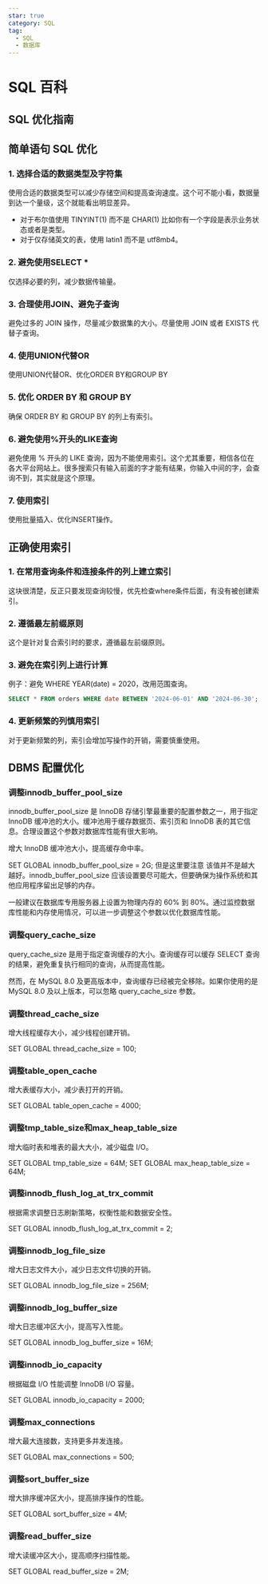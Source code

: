 ```yaml
---
star: true
category: SQL
tag: 
  - SQL
  - 数据库
---
```


# SQL 百科
## SQL 优化指南
## 简单语句 SQL 优化
### 1. 选择合适的数据类型及字符集
使用合适的数据类型可以减少存储空间和提高查询速度。这个可不能小看，数据量到达一个量级，这个就能看出明显差异。
- 对于布尔值使用 TINYINT(1) 而不是 CHAR(1) 比如你有一个字段是表示业务状态或者是类型。
- 对于仅存储英文的表，使用 latin1 而不是 utf8mb4。

### 2. 避免使用SELECT *
仅选择必要的列，减少数据传输量。

### 3. 合理使用JOIN、避免子查询
避免过多的 JOIN 操作，尽量减少数据集的大小。尽量使用 JOIN 或者 EXISTS 代替子查询。

### 4. 使用UNION代替OR
使用UNION代替OR、优化ORDER BY和GROUP BY

### 5. 优化 ORDER BY 和 GROUP BY
确保 ORDER BY 和 GROUP BY 的列上有索引。

### 6. 避免使用%开头的LIKE查询
避免使用 % 开头的 LIKE 查询，因为不能使用索引。这个尤其重要，相信各位在各大平台网站上。很多搜索只有输入前面的字才能有结果，你输入中间的字，会查询不到，其实就是这个原理。

### 7. 使用索引
使用批量插入、优化INSERT操作。

## 正确使用索引
### 1. 在常用查询条件和连接条件的列上建立索引
这块很清楚，反正只要发现查询较慢，优先检查where条件后面，有没有被创建索引。

### 2. 遵循最左前缀原则
这个是针对复合索引时的要求，遵循最左前缀原则。

### 3. 避免在索引列上进行计算
例子：避免 WHERE YEAR(date) = 2020，改用范围查询。
```sql
SELECT * FROM orders WHERE date BETWEEN '2024-06-01' AND '2024-06-30';
```

### 4. 更新频繁的列慎用索引
对于更新频繁的列，索引会增加写操作的开销，需要慎重使用。

## DBMS 配置优化
### 调整innodb_buffer_pool_size
innodb_buffer_pool_size 是 InnoDB 存储引擎最重要的配置参数之一，用于指定 InnoDB 缓冲池的大小。缓冲池用于缓存数据页、索引页和 InnoDB 表的其它信息。合理设置这个参数对数据库性能有很大影响。

增大 InnoDB 缓冲池大小，提高缓存命中率。

SET GLOBAL innodb_buffer_pool_size = 2G;
但是这里要注意 该值并不是越大越好。innodb_buffer_pool_size 应该设置要尽可能大，但要确保为操作系统和其他应用程序留出足够的内存。

一般建议在数据库专用服务器上设置为物理内存的 60% 到 80%。通过监控数据库性能和内存使用情况，可以进一步调整这个参数以优化数据库性能。

### 调整query_cache_size
query_cache_size 是用于指定查询缓存的大小。查询缓存可以缓存 SELECT 查询的结果，避免重复执行相同的查询，从而提高性能。

然而，在 MySQL 8.0 及更高版本中，查询缓存已经被完全移除。如果你使用的是 MySQL 8.0 及以上版本，可以忽略 query_cache_size 参数。

### 调整thread_cache_size
增大线程缓存大小，减少线程创建开销。

SET GLOBAL thread_cache_size = 100;
### 调整table_open_cache
增大表缓存大小，减少表打开的开销。

SET GLOBAL table_open_cache = 4000;
### 调整tmp_table_size和max_heap_table_size
增大临时表和堆表的最大大小，减少磁盘 I/O。

SET GLOBAL tmp_table_size = 64M;
SET GLOBAL max_heap_table_size = 64M;
### 调整innodb_flush_log_at_trx_commit
根据需求调整日志刷新策略，权衡性能和数据安全性。

SET GLOBAL innodb_flush_log_at_trx_commit = 2;
### 调整innodb_log_file_size
增大日志文件大小，减少日志文件切换的开销。

SET GLOBAL innodb_log_file_size = 256M;
### 调整innodb_log_buffer_size
增大日志缓冲区大小，提高写入性能。

SET GLOBAL innodb_log_buffer_size = 16M;
### 调整innodb_io_capacity
根据磁盘 I/O 性能调整 InnoDB I/O 容量。

SET GLOBAL innodb_io_capacity = 2000;
### 调整max_connections
增大最大连接数，支持更多并发连接。

SET GLOBAL max_connections = 500;

### 调整sort_buffer_size
增大排序缓冲区大小，提高排序操作的性能。

SET GLOBAL sort_buffer_size = 4M;

### 调整read_buffer_size
增大读缓冲区大小，提高顺序扫描性能。

SET GLOBAL read_buffer_size = 2M;
